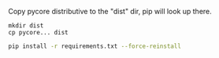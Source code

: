 Copy pycore distributive to the "dist" dir, pip will look up there.
```
mkdir dist
cp pycore... dist
```

```sh
pip install -r requirements.txt --force-reinstall
```

